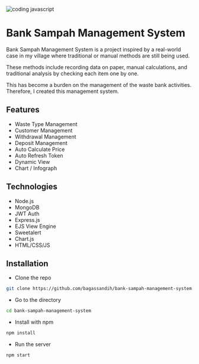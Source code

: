 ![coding javascript](https://github.com/user-attachments/assets/074becc4-f938-497a-9dca-5dadcaeb27f6)
# Bank Sampah Management System

Bank Sampah Management System is a project inspired by a real-world case in my village where traditional or manual methods are still being used. 

These methods include recording data on paper, manual calculations, and traditional analysis by checking each item one by one. 

This has become a burden on the management of the waste bank activities. Therefore, I created this management system.

## Features
- Waste Type Management
- Customer Management
- Withdrawal Management
- Deposit Management
- Auto Calculate Price
- Auto Refresh Token
- Dynamic View
- Chart / Infograph

## Technologies
- Node.js
- MongoDB
- JWT Auth
- Express.js
- EJS View Engine
- Sweetalert
- Chart.js
- HTML/CSS/JS

## Installation

- Clone the repo
```bash
git clone https://github.com/bagassandih/bank-sampah-management-system.git
```

- Go to the directory
```bash
cd bank-sampah-management-system
```
- Install with npm
```bash
npm install
```
- Run the server
```bash
npm start
 ```   
